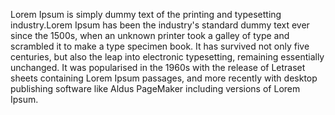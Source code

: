 Lorem Ipsum is simply dummy text of the printing and typesetting industry.Lorem  Ipsum has been the industry's standard dummy text ever since the 1500s, when an  unknown printer took a galley of type and scrambled it to make a type specimen book.  It has survived not only five centuries, but also the leap into electronic typesetting, 
remaining essentially unchanged. It was popularised in the 1960s with the release of  Letraset sheets containing Lorem Ipsum passages, and more recently with desktop  publishing software like Aldus PageMaker including versions of Lorem Ipsum.
